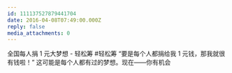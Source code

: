 ```yaml
---
id: 111137527879441704
date: 2016-04-08T07:49:00.000Z
reply: false
media_attachments: 0
---
```


全国每人捐 1 元大梦想 - 轻松筹 #轻松筹 “要是每个人都捐给我 1 元钱，那我就很有钱啦！” 这可能是每个人都有过的梦想。现在——你有机会 ​​​​

